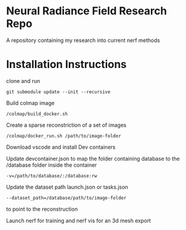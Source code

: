 
# Neural Radiance Field Research Repo
A repository containing my research into current nerf methods

# Installation Instructions

clone and run 

    git submodule update --init --recursive

Build colmap image

    /colmap/build_docker.sh

Create a sparse reconstriction of a set of images

    /colmap/docker_run.sh /path/to/image-folder

Download vscode and install Dev containers

Update devcontainer.json to map the folder containing database to the /database folder inside the container

    -v=/path/to/database/:/database:rw

Update the dataset path launch.json or tasks.json

    --dataset_path=/database/path/to/image-folder

to point to the reconstruction

Launch nerf for training and nerf vis for an 3d mesh export
